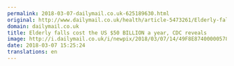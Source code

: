 ```yaml
---
permalink: 2018-03-07-dailymail.co.uk-625189630.html
original: http://www.dailymail.co.uk/health/article-5473261/Elderly-falls-cost-50-BILLION-year-CDC-reveals.html?ITO=1490&ns_mchannel=rss&ns_campaign=1490
domain: dailymail.co.uk
title: Elderly falls cost the US $50 BILLION a year, CDC reveals  
image: http://i.dailymail.co.uk/i/newpix/2018/03/07/14/49F8E87400000578-0-image-a-5_1520433915968.jpg
date: 2018-03-07 15:25:24
translations: en
---
```


